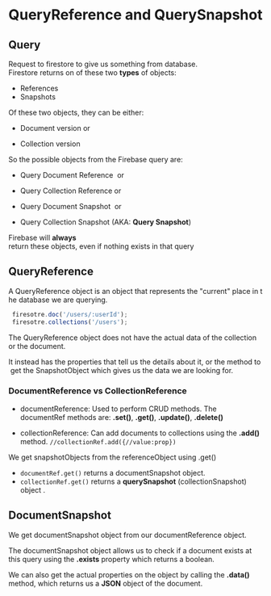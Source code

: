 # QueryReference and QuerySnapshot
## Query

Request to firestore to give us something from database.
Firestore returns on of these two **types** of objects:

* References
* Snapshots

Of these two objects, they can be either:

* Document version or

* Collection version

So the possible objects from the Firebase query are:

* Query Document Reference  or

* Query Collection Reference or

* Query Document Snapshot  or

* Query Collection Snapshot (AKA: **Query Snapshot**)

Firebase will **always** return these objects, even if nothing exists in that query

## QueryReference

A QueryReference object is an object that represents the "current" place in the database we are querying.

```js
 firesotre.doc('/users/:userId');
 firesotre.collections('/users');
```

The QueryReference object does not have the actual data of the collection or the document.

It instead has the properties that tell us the details about it, or the method to get the SnapshotObject which gives us the data we are looking for.

### DocumentReference vs CollectionReference

* documentReference:
Used to perform CRUD methods. The documentRef methods are: **.set()**, **.get()**, **.update()**, **.delete()**

* collectionReference: 
Can add documents to collections using the **.add()** method.
``//collectionRef.add({//value:prop})``

We get snapshotObjects from the referenceObject using .get()
* ``documentRef.get()`` returns a documentSnapshot object.
* ``collectionRef.get()`` returns a **querySnapshot** (collectionSnapshot) object .

## DocumentSnapshot
We get documentSnapshot object from our documentReference object.

The documentSnapshot object allows us to check if a document exists at this query using the **.exists** property which returns a boolean.

We can also get the actual properties on the object by calling the **.data()** method, which returns us a **JSON** object of the document.